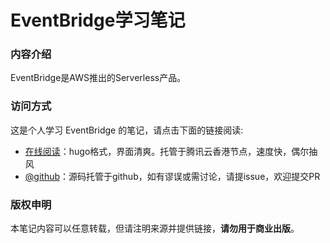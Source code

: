 # EventBridge学习笔记

### 内容介绍

EventBridge是AWS推出的Serverless产品。

### 访问方式

这是个人学习 EventBridge 的笔记，请点击下面的链接阅读:

- [在线阅读](https://skyao.io/learning-eventbridge/)：hugo格式，界面清爽。托管于腾讯云香港节点，速度快，偶尔抽风
- [@github](https://github.com/skyao/learning-eventbridge/)：源码托管于github，如有谬误或需讨论，请提issue，欢迎提交PR

### 版权申明

本笔记内容可以任意转载，但请注明来源并提供链接，**请勿用于商业出版**。

